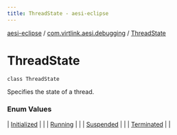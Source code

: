 ```yaml
---
title: ThreadState - aesi-eclipse
---
```


[aesi-eclipse](../../index.html) / [com.virtlink.aesi.debugging](../index.html) / [ThreadState](.)

# ThreadState

`class ThreadState`

Specifies the state of a thread.

### Enum Values

| [Initialized](-initialized.html) |  |
| [Running](-running.html) |  |
| [Suspended](-suspended.html) |  |
| [Terminated](-terminated.html) |  |


